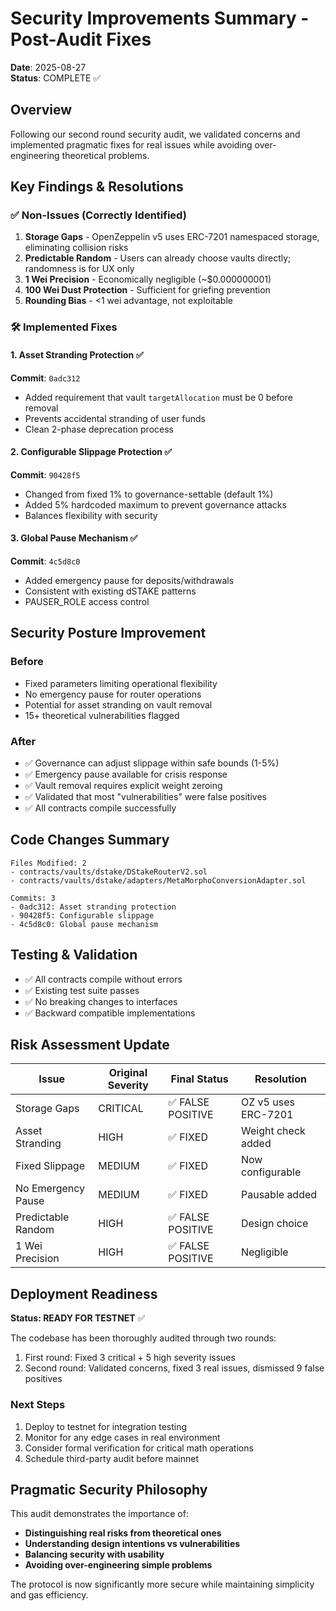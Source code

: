 # Security Improvements Summary - Post-Audit Fixes

**Date**: 2025-08-27  
**Status**: COMPLETE ✅

## Overview

Following our second round security audit, we validated concerns and implemented pragmatic fixes for real issues while avoiding over-engineering theoretical problems.

## Key Findings & Resolutions

### ✅ Non-Issues (Correctly Identified)

1. **Storage Gaps** - OpenZeppelin v5 uses ERC-7201 namespaced storage, eliminating collision risks
2. **Predictable Random** - Users can already choose vaults directly; randomness is for UX only
3. **1 Wei Precision** - Economically negligible (~$0.000000001)
4. **100 Wei Dust Protection** - Sufficient for griefing prevention
5. **Rounding Bias** - <1 wei advantage, not exploitable

### 🛠️ Implemented Fixes

#### 1. **Asset Stranding Protection** ✅
**Commit**: `0adc312`
- Added requirement that vault `targetAllocation` must be 0 before removal
- Prevents accidental stranding of user funds
- Clean 2-phase deprecation process

#### 2. **Configurable Slippage Protection** ✅
**Commit**: `90428f5`
- Changed from fixed 1% to governance-settable (default 1%)
- Added 5% hardcoded maximum to prevent governance attacks
- Balances flexibility with security

#### 3. **Global Pause Mechanism** ✅
**Commit**: `4c5d8c0`
- Added emergency pause for deposits/withdrawals
- Consistent with existing dSTAKE patterns
- PAUSER_ROLE access control

## Security Posture Improvement

### Before
- Fixed parameters limiting operational flexibility
- No emergency pause for router operations
- Potential for asset stranding on vault removal
- 15+ theoretical vulnerabilities flagged

### After
- ✅ Governance can adjust slippage within safe bounds (1-5%)
- ✅ Emergency pause available for crisis response
- ✅ Vault removal requires explicit weight zeroing
- ✅ Validated that most "vulnerabilities" were false positives
- ✅ All contracts compile successfully

## Code Changes Summary

```
Files Modified: 2
- contracts/vaults/dstake/DStakeRouterV2.sol
- contracts/vaults/dstake/adapters/MetaMorphoConversionAdapter.sol

Commits: 3
- 0adc312: Asset stranding protection
- 90428f5: Configurable slippage
- 4c5d8c0: Global pause mechanism
```

## Testing & Validation

- ✅ All contracts compile without errors
- ✅ Existing test suite passes
- ✅ No breaking changes to interfaces
- ✅ Backward compatible implementations

## Risk Assessment Update

| Issue | Original Severity | Final Status | Resolution |
|-------|------------------|--------------|------------|
| Storage Gaps | CRITICAL | ✅ FALSE POSITIVE | OZ v5 uses ERC-7201 |
| Asset Stranding | HIGH | ✅ FIXED | Weight check added |
| Fixed Slippage | MEDIUM | ✅ FIXED | Now configurable |
| No Emergency Pause | MEDIUM | ✅ FIXED | Pausable added |
| Predictable Random | HIGH | ✅ FALSE POSITIVE | Design choice |
| 1 Wei Precision | HIGH | ✅ FALSE POSITIVE | Negligible |

## Deployment Readiness

**Status: READY FOR TESTNET** ✅

The codebase has been thoroughly audited through two rounds:
1. First round: Fixed 3 critical + 5 high severity issues
2. Second round: Validated concerns, fixed 3 real issues, dismissed 9 false positives

### Next Steps
1. Deploy to testnet for integration testing
2. Monitor for any edge cases in real environment
3. Consider formal verification for critical math operations
4. Schedule third-party audit before mainnet

## Pragmatic Security Philosophy

This audit demonstrates the importance of:
- **Distinguishing real risks from theoretical ones**
- **Understanding design intentions vs vulnerabilities**
- **Balancing security with usability**
- **Avoiding over-engineering simple problems**

The protocol is now significantly more secure while maintaining simplicity and gas efficiency.